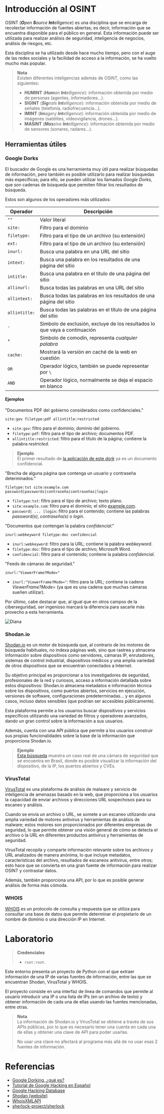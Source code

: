 # Introducción al OSINT

OSINT (_**O**pen **S**ource **Int**elligence_) es una disciplina que se encarga de recolectar información de fuentes abiertas; es decir, información que se encuentra disponible para el público en general. Esta información puede ser utilizada para realizar análisis de seguridad, inteligencia de negocios, análisis de riesgos, etc.

Esta disciplina se ha utilizado desde hace mucho tiempo, pero con el auge de las redes sociales y la facilidad de acceso a la información, se ha vuelto mucho más popular.

> **Nota**  
> Existen diferentes inteligencias además de OSINT, como las siguientes:
>
> - **HUMINT** (_**Hum**an **Int**elligence_): información obtenida por medio de personas (agentes, informadores...).
> - **SIGINT** (_**Sig**nals **Int**elligence_): información obtenida por medio de señales (telefonía, radiofrecuencia...).
> - **IMINT** (_**Im**agery **Int**elligence_): información obtenida por medio de imágenes (satélites, videovigilancia, drones...).
> - **MASINT** (_**Mas**sive **Int**elligence_): información obtenida por medio de sensores (sonares, radares...).

## Herramientas útiles

### Google Dorks

El buscador de Google es una herramienta muy útil para realizar búsquedas de información, pero también es posible utilizarlo para realizar búsquedas más específicas; para ello, se pueden utilizar los llamados *Google Dorks*, que son cadenas de búsqueda que permiten filtrar los resultados de búsqueda.

Estos son algunos de los operadores más utilizados:

| Operador      | Descripción                                                                |
| ------------- | -------------------------------------------------------------------------- |
| `""`          | Valor literal                                                              |
| `site:`       | Filtro para el dominio                                                     |
| `filetype:`   | Filtro para el tipo de un archivo (su extensión)                           |
| `ext:`        | Filtro para el tipo de un archivo (su extensión)                           |
| `inurl:`      | Busca una palabra en una URL del sitio                                     |
| `intext:`     | Busca una palabra en los resultados de una página del sitio                |
| `intitle:`    | Busca una palabra en el título de una página del sitio                     |
| `allinurl:`   | Busca todas las palabras en una URL del sitio                              |
| `allintext:`  | Busca todas las palabras en los resultados de una página del sitio         |
| `allintitle:` | Busca todas las palabras en el título de una página del sitio              |
| `-`           | Simbolo de exclusión, excluye de los resultados lo que vaya a continuación |
| `*`           | Símbolo de comodín, representa *cualquier palabra*                         |
| `cache:`      | Mostrará la versión en caché de la web en cuestión                         |
| `OR`          | Operador lógico, también se puede representar por `\`                      |
| `AND`         | Operador lógico, normalmente se deja el espacio en blanco                  |

#### Ejemplos

"Documentos PDF del gobierno considerados como confidenciales."

```text
site:gov filetype:pdf allintitle:restricted
```

- `site:gov`: filtro para el dominio; dominio del gobierno.
- `filetype:pdf`: filtro para el tipo de archivo; documentos PDF.
- `allintitle:restricted`: filtro para el título de la página; contiene la palabra *restricted*.

> **Ejemplo**  
> El primer resultado de [la aplicación de este *dork*](https://www.google.com/search?q=site%3Agov+filetype%3Apdf+allintitle%3Arestricted&sxsrf=AB5stBhWGj9DrI6nj9KhkI6a85jcMG2sdQ%3A1689199828948&source=hp&ei=1CSvZN2uN4yRkdUPmqu_oAM&iflsig=AD69kcEAAAAAZK8y5DM5XOXwcnI3pqbPxP6RxDy8Elup&ved=0ahUKEwjd6Ibel4qAAxWMSKQEHZrVDzQQ4dUDCAs&uact=5&oq=site%3Agov+filetype%3Apdf+allintitle%3Arestricted&gs_lcp=Cgdnd3Mtd2l6EAM6BwgjEOoCECdQiAJYiAJg8gRoAXAAeACAAVaIAVaSAQExmAEAoAECoAEBsAEK&sclient=gws-wiz) ya es un documento confidencial.

"Brecha de alguna página que contenga un usuario y contraseña determinados."

```text
filetype:txt site:example.com password|passwords|contraseña|contraseñas|login
```

- `filetype:txt`: filtro para el tipo de archivo; texto plano.
- `site:example.com`: filtro para el dominio; el sitio [example.com](https://example.com).
- `password| ... |login`: filtro para el contenido; contiene las palabras *password(s)*, *contraseña(s)* o *login*.

"Documentos que contengan la palabra *confidencial*."

```text
inurl:webkeyword filetype:doc confidencial
```

- `inurl:webkeyword`: filtro para la URL; contiene la palabra *webkeyword*.
- `filetype:doc`: filtro para el tipo de archivo; Microsoft Word.
- `confidencial`: filtro para el contenido; contiene la palabra *confidencial*.

"Feeds de cámaras de seguridad."

```text
inurl:"ViewerFrame?Mode="
```

- `inurl:"ViewerFrame?Mode="`: filtro para la URL; contiene la cadena *ViewerFrame?Mode=* (ya que es una cadena que muchas cámaras sueñen utilizar).

Por último, cabe destacar que, al igual que en otros campos de la ciberseguridad, ser ingenioso marcará la diferencia para sacarle más provecho a esta herramienta.

![Diana](https://i0.wp.com/i.postimg.cc/xjRk8mcy/Diana-Dorks.jpg?w=696&ssl=1)

### Shodan.io

[Shodan.io](https://www.shodan.io) es un motor de búsqueda que, al contrario de los motores de búsqueda habituales, no indexa páginas web, sino que rastrea y almacena información sobre dispositivos como servidores, cámaras IP, enrutadores, sistemas de control industrial, dispositivos médicos y una amplia variedad de otros dispositivos que se encuentran conectados a Internet.

Su objetivo principal es proporcionar a los investigadores de seguridad, profesionales de la red y curiosos, acceso a información detallada sobre estos dispositivos: Shodan.io almacena metadatos e información técnica sobre los dispositivos, como puertos abiertos, servicios en ejecución, versiones de software, configuraciones predeterminadas... y en algunos casos, incluso datos sensibles (que podrían ser accesibles públicamente).

Esta plataforma permite a los usuarios buscar dispositivos y servicios específicos utilizando una variedad de filtros y operadores avanzados, dando un gran control sobre la información a sus usuarios.

Además, cuenta con una API pública que permite a los usuarios construir sus propias funcionalidades sobre la base de la información que proporciona Shodan.io.

> **Ejemplo**  
> [Esta búsqueda](https://www.shodan.io/host/191.252.201.137) muestra un caso real de una cámara de seguridad que se encuentra en Brasil, donde es posible visualizar la información del dispositivo, de la IP, los puertos abiertos y CVEs.

### VirusTotal

[VirusTotal](https://www.virustotal.com/gui/home/upload) es una plataforma de análisis de malware y servicio de inteligencia de amenazas basado en la web, que proporciona a los usuarios la capacidad de enviar archivos y direcciones URL sospechosos para su escaneo y análisis.

Cuando se envía un archivo o URL, se somete a un escaneo utilizando una amplia variedad de motores antivirus y herramientas de análisis de malware; estos motores son proporcionados por diferentes empresas de seguridad, lo que permite obtener una visión general de cómo se detecta el archivo o la URL en diferentes productos antivirus y herramientas de seguridad.

VirusTotal recopila y comparte información relevante sobre los archivos y URL analizados de manera anónima, lo que incluye metadatos, características del archivo, resultados de escaneos antivirus, entre otros; esto hace que se convierta en una gran fuente de información para realizar OSINT y contrastar datos.

Además, también proporciona una API, por lo que es posible generar análisis de forma más cómoda.

### WHOIS

[WHOIS](https://who.is) es un protocolo de consulta y respuesta que se utiliza para consultar una base de datos que permite determinar el propietario de un nombre de dominio o una dirección IP en Internet.

# Laboratorio

> **Credenciales**  
> - `root:root`.

Este entorno presenta un proyecto de Python con el que extraer información de una IP de varias fuentes de información, entre las que se encuentran Shodan, VirusTotal y WHOIS.

El proyecto consiste en una interfaz de línea de comandos que permite al usuario introducir una IP o una lista de IPs (en un archivo de texto) y obtener información de cada una de ellas usando las fuentes mencionadas, entre otras.

> **Nota**  
> La información de Shodan.io y VirusTotal se obtiene a través de sus APIs públicas, por lo que es necesario tener una cuenta en cada una de ellas y obtener una clave de API para poder usarlas.
>
> No usar una clave no afectará al programa más allá de no usar esas 2 fuentes de información.


# Referencias

- [Google Dorking, ¿qué es?](https://derechodelared.com/google-dorking-que-es)
- [Tutorial de Google Hacking en Español](https://www.youtube.com/watch?v=VYf5f2MTMSw)
- [Google Hacking Database](https://www.exploit-db.com/google-hacking-database)
- [Shodan (website)](https://en.wikipedia.org/wiki/Shodan_(website))
- [WhoisXMLAPI](https://whois.whoisxmlapi.com)
- [sherlock-project/sherlock](https://github.com/sherlock-project/sherlock)
